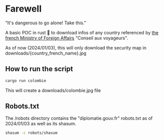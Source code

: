 # Farewell

"It's dangerous to go alone! Take this."

A basic POC in rust 🦀 to download infos of any country referenced by [the french Ministry of Foreign Affairs](https://www.diplomatie.gouv.fr/fr/conseils-aux-voyageurs/) "Conseil aux voyageurs".

As of now (2024/01/03), this will only download the security map in downloads/{country_french_name}.jpg

## How to run the script

```rust
cargo run colombie
```

This will create a downloads/colombie.jpg file

## Robots.txt

The /robots directory contains the "diplomatie.gouv.fr" robots.txt as of 2024/01/03 as well as its shasum.

```bash
shasum -c robots/shasum
```
